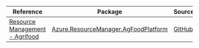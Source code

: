| Reference | Package | Source |
|---|---|---|
|[Resource Management - Agrifood](resourcemanager.agfoodplatform-readme.md)|[Azure.ResourceManager.AgFoodPlatform](https://www.nuget.org/packages/Azure.ResourceManager.AgFoodPlatform)|[GitHub](https://github.com/Azure/azure-sdk-for-net/blob/main/sdk/agrifood/Azure.ResourceManager.AgFoodPlatform)|
